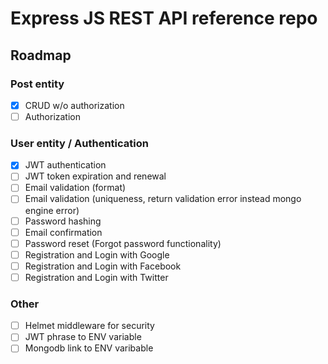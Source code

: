 # Express JS REST API reference repo

## Roadmap

### Post entity

* [x] CRUD w/o authorization
* [ ] Authorization

### User entity / Authentication

* [x] JWT authentication
* [ ] JWT token expiration and renewal
* [ ] Email validation (format)
* [ ] Email validation (uniqueness, return validation error instead mongo engine error)
* [ ] Password hashing
* [ ] Email confirmation
* [ ] Password reset (Forgot password functionality)
* [ ] Registration and Login with Google
* [ ] Registration and Login with Facebook
* [ ] Registration and Login with Twitter

### Other

* [ ] Helmet middleware for security
* [ ] JWT phrase to ENV variable
* [ ] Mongodb link to ENV varibable
